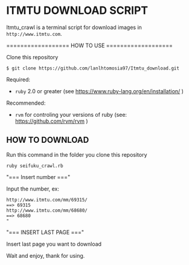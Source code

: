 # ITMTU DOWNLOAD SCRIPT

Itmtu_crawl is a terminal script for download images in `http://www.itmtu.com`.

================== HOW TO USE ===================

Clone this repository

```
$ git clone https://github.com/lanlhtomosia97/Itmtu_download.git

```

Required:
- `ruby` 2.0 or greater (see https://www.ruby-lang.org/en/installation/ )

Recommended:
- `rvm` for controling your versions of ruby (see: https://github.com/rvm/rvm )


## HOW TO DOWNLOAD
Run this command in the folder you clone this repository
```
ruby seifuku_crawl.rb
```
"=== Insert number ==="

Input the number, ex:
```
http://www.itmtu.com/mm/69315/
==> 69315
http://www.itmtu.com/mm/68680/
==> 68680
" 
```
"=== INSERT LAST PAGE ==="

Insert last page you want to download

Wait and enjoy, thank for using.
